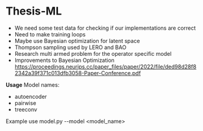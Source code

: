 # Thesis-ML
- We need some test data for checking if our implementations are correct
- Need to make training loops
- Maybe use Bayesian optimization for latent space
- Thompson sampling used by LERO and BAO
- Research multi armed problem for the operator specific model
- Improvements to Bayesian Optimization https://proceedings.neurips.cc/paper_files/paper/2022/file/ded98d28f82342a39f371c013dfb3058-Paper-Conference.pdf

**Usage**
Model names:
- autoencoder
- pairwise
- treeconv

Example use model.py --model <model_name>
